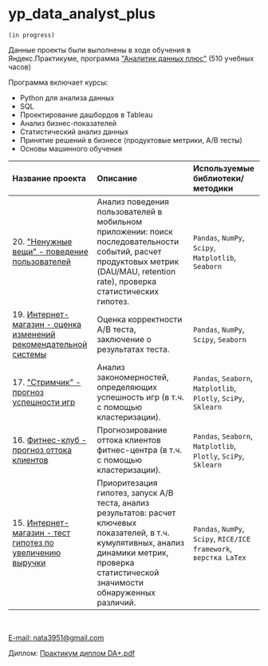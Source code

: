 # yp_data_analyst_plus
`(in progress)`

Данные проекты были выполнены в ходе обучения в Яндекс.Практикуме, 
программа ["Аналитик данных плюс"](https://practicum.yandex.ru/data-analyst-plus/) (510 учебных часов)

Программа включает курсы:
- Python для анализа данных
- SQL
- Проектирование дашбордов в Tableau
- Анализ бизнес-показателей
- Статистический анализ данных
- Принятие решений в бизнесе (продуктовые метрики, A/B тесты)
- Основы машинного обучения


| Название проекта | Описание | Используемые библиотеки/методики | 
| :---------------------- | :---------------------- | :---------------------- |
|20. ["Ненужные вещи" - поведение пользователей](https://github.com/Nata3951/YP_data_analyst_plus/blob/e03f93d2047ab795bef7c796134417a740b4c615/client-behavior/220526%20mobile%20app%20clean.ipynb) | Анализ поведения пользователей в мобильном приложении: поиск последовательности событий, расчет продуктовых метрик (DAU/MAU, retention rate), проверка статистических гипотез.| `Pandas`, `NumPy`, `Scipy`, `Matplotlib`, `Seaborn` |
|19. [Интернет-магазин - оценка изменений рекомендательной системы](https://github.com/Nata3951/YP_data_analyst_plus/blob/main/19.%20AB%20test%20final/AB%20test%20final.ipynb) |Оценка корректности А/В теста, заключение о результатах теста.|`Pandas`, `NumPy`, `Scipy`, `Seaborn`|
|17. ["Стримчик" - прогноз успешности игр](https://github.com/Nata3951/YP_data_analyst_plus/blob/main/17.%20Game%20success%20factors/220426%20game%20success.ipynb)|Анализ закономерностей, определяющих успешность игр (в т.ч. с помощью кластеризации).|`Pandas`, `Seaborn`, `Matplotlib`, `Plotly`, `SciPy`, `Sklearn`|
|16. [Фитнес-клуб - прогноз оттока клиентов](https://github.com/Nata3951/YP_data_analyst_plus/blob/main/16.%20Clients%20churn%20prediction/220408%20DS%20project%20(fitness%20club%20predictions).ipynb)|Прогнозирование оттока клиентов фитнес-центра (в т.ч. с помощью кластеризации).|`Pandas`, `Seaborn`, `Matplotlib`, `Plotly`, `SciPy`, `Sklearn`|
|15. [Интернет-магазин - тест гипотез по увеличению выручки]()|Приоритезация гипотез, запуск А/В теста, анализ результатов: расчет ключевых показателей, в т.ч. кумулятивных, анализ динамики метрик, проверка статистической значимости обнаруженных различий.|`Pandas`, `NumPy`, `Scipy`, `RICE/ICE framework`, `верстка LaTex`|



<br>
  
[E-mail: nata3951@gmail.com](mailto:nata3951@gmail.com) 

Диплом: [Практикум диплом DA+.pdf](https://github.com/Nata3951/YP_data_analyst_plus/files/8843755/DA%2B.pdf)
